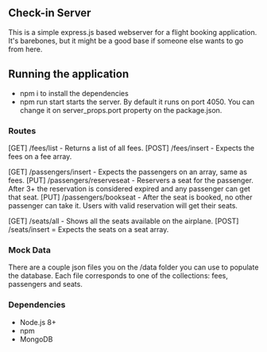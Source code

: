 ## Check-in Server
This is a simple express.js based webserver for a flight booking application.
It's barebones, but it might be a good base if someone else wants to go from here.

## Running the application

- npm i to install the dependencies
- npm run start starts the server. By default it runs on port 4050. You can change it on server_props.port property on the package.json.

### Routes
[GET]  /fees/list - Returns a list of all fees.
[POST] /fees/insert - Expects the fees on a fee array.

[GET] /passengers/insert - Expects the passengers on an array, same as fees.
[PUT] /passengers/reserveseat - Reservers a seat for the passenger. After 3+ the reservation 
is considered expired and any passenger can get that seat.
[PUT] /passengers/bookseat - After the seat is booked, no other passenger can take it. Users with valid reservation
will get their seats.

[GET] /seats/all - Shows all the seats available on the airplane.
[POST] /seats/insert = Expects the seats on a seat array. 

### Mock Data
There are a couple json files you on the /data folder you can use to populate
the database. Each file corresponds to one of the collections: fees, passengers and seats.

### Dependencies
- Node.js 8+
- npm
- MongoDB
